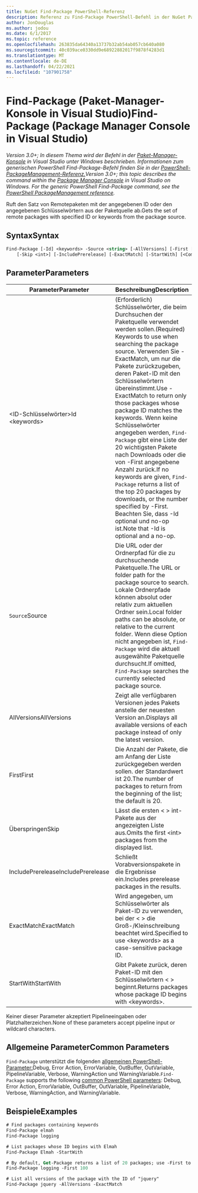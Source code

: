 ```yaml
---
title: NuGet Find-Package PowerShell-Referenz
description: Referenz zu Find-Package PowerShell-Befehl in der NuGet Paket-Manager Console in Visual Studio.
author: JonDouglas
ms.author: jodou
ms.date: 6/1/2017
ms.topic: reference
ms.openlocfilehash: 263835da64340a13737b32ab54ab057cb640a080
ms.sourcegitcommit: 40c039ace0330dd9e68922882017f9878f4283d1
ms.translationtype: MT
ms.contentlocale: de-DE
ms.lasthandoff: 04/22/2021
ms.locfileid: "107901758"
---
```

# <a name="find-package-package-manager-console-in-visual-studio"></a><span data-ttu-id="70fc9-103">Find-Package (Paket-Manager-Konsole in Visual Studio)</span><span class="sxs-lookup"><span data-stu-id="70fc9-103">Find-Package (Package Manager Console in Visual Studio)</span></span>

<span data-ttu-id="70fc9-104">*Version 3.0+; In diesem Thema wird der Befehl in der [Paket-Manager-Konsole](../../consume-packages/install-use-packages-powershell.md) in Visual Studio unter Windows beschrieben. Informationen zum generischen PowerShell Find-Package-Befehl finden Sie in der [PowerShell-PackageManagement-Referenz.](/powershell/module/packagemanagement)*</span><span class="sxs-lookup"><span data-stu-id="70fc9-104">*Version 3.0+; this topic describes the command within the [Package Manager Console](../../consume-packages/install-use-packages-powershell.md) in Visual Studio on Windows. For the generic PowerShell Find-Package command, see the [PowerShell PackageManagement reference](/powershell/module/packagemanagement).*</span></span>

<span data-ttu-id="70fc9-105">Ruft den Satz von Remotepaketen mit der angegebenen ID oder den angegebenen Schlüsselwörtern aus der Paketquelle ab.</span><span class="sxs-lookup"><span data-stu-id="70fc9-105">Gets the set of remote packages with specified ID or keywords from the package source.</span></span>

## <a name="syntax"></a><span data-ttu-id="70fc9-106">Syntax</span><span class="sxs-lookup"><span data-stu-id="70fc9-106">Syntax</span></span>

```ps
Find-Package [-Id] <keywords> -Source <string> [-AllVersions] [-First [<int>]]
    [-Skip <int>] [-IncludePrerelease] [-ExactMatch] [-StartWith] [<CommonParameters>]
```

## <a name="parameters"></a><span data-ttu-id="70fc9-107">Parameter</span><span class="sxs-lookup"><span data-stu-id="70fc9-107">Parameters</span></span>

| <span data-ttu-id="70fc9-108">Parameter</span><span class="sxs-lookup"><span data-stu-id="70fc9-108">Parameter</span></span> | <span data-ttu-id="70fc9-109">Beschreibung</span><span class="sxs-lookup"><span data-stu-id="70fc9-109">Description</span></span> |
| --- | --- |
| <span data-ttu-id="70fc9-110">&lt;ID-Schlüsselwörter&gt;</span><span class="sxs-lookup"><span data-stu-id="70fc9-110">Id &lt;keywords&gt;</span></span> | <span data-ttu-id="70fc9-111">(Erforderlich) Schlüsselwörter, die beim Durchsuchen der Paketquelle verwendet werden sollen.</span><span class="sxs-lookup"><span data-stu-id="70fc9-111">(Required) Keywords to use when searching the package source.</span></span> <span data-ttu-id="70fc9-112">Verwenden Sie -ExactMatch, um nur die Pakete zurückzugeben, deren Paket-ID mit den Schlüsselwörtern übereinstimmt.</span><span class="sxs-lookup"><span data-stu-id="70fc9-112">Use -ExactMatch to return only those packages whose package ID matches the keywords.</span></span> <span data-ttu-id="70fc9-113">Wenn keine Schlüsselwörter angegeben werden, `Find-Package` gibt eine Liste der 20 wichtigsten Pakete nach Downloads oder die von -First angegebene Anzahl zurück.</span><span class="sxs-lookup"><span data-stu-id="70fc9-113">If no keywords are given, `Find-Package` returns a list of the top 20 packages by downloads, or the number specified by -First.</span></span> <span data-ttu-id="70fc9-114">Beachten Sie, dass -Id optional und no-op ist.</span><span class="sxs-lookup"><span data-stu-id="70fc9-114">Note that -Id is optional and a no-op.</span></span> |
| <span data-ttu-id="70fc9-115">`Source`</span><span class="sxs-lookup"><span data-stu-id="70fc9-115">Source</span></span> | <span data-ttu-id="70fc9-116">Die URL oder der Ordnerpfad für die zu durchsuchende Paketquelle.</span><span class="sxs-lookup"><span data-stu-id="70fc9-116">The URL or folder path for the package source to search.</span></span> <span data-ttu-id="70fc9-117">Lokale Ordnerpfade können absolut oder relativ zum aktuellen Ordner sein.</span><span class="sxs-lookup"><span data-stu-id="70fc9-117">Local folder paths can be absolute, or relative to the current folder.</span></span> <span data-ttu-id="70fc9-118">Wenn diese Option nicht angegeben ist, `Find-Package` wird die aktuell ausgewählte Paketquelle durchsucht.</span><span class="sxs-lookup"><span data-stu-id="70fc9-118">If omitted, `Find-Package` searches the currently selected package source.</span></span> |
| <span data-ttu-id="70fc9-119">AllVersions</span><span class="sxs-lookup"><span data-stu-id="70fc9-119">AllVersions</span></span> | <span data-ttu-id="70fc9-120">Zeigt alle verfügbaren Versionen jedes Pakets anstelle der neuesten Version an.</span><span class="sxs-lookup"><span data-stu-id="70fc9-120">Displays all available versions of each package instead of only the latest version.</span></span> |
| <span data-ttu-id="70fc9-121">First</span><span class="sxs-lookup"><span data-stu-id="70fc9-121">First</span></span> | <span data-ttu-id="70fc9-122">Die Anzahl der Pakete, die am Anfang der Liste zurückgegeben werden sollen. der Standardwert ist 20.</span><span class="sxs-lookup"><span data-stu-id="70fc9-122">The number of packages to return from the beginning of the list; the default is 20.</span></span> |
| <span data-ttu-id="70fc9-123">Überspringen</span><span class="sxs-lookup"><span data-stu-id="70fc9-123">Skip</span></span> | <span data-ttu-id="70fc9-124">Lässt die ersten &lt; &gt; int-Pakete aus der angezeigten Liste aus.</span><span class="sxs-lookup"><span data-stu-id="70fc9-124">Omits the first &lt;int&gt; packages from the displayed list.</span></span>  |
| <span data-ttu-id="70fc9-125">IncludePrerelease</span><span class="sxs-lookup"><span data-stu-id="70fc9-125">IncludePrerelease</span></span> | <span data-ttu-id="70fc9-126">Schließt Vorabversionspakete in die Ergebnisse ein.</span><span class="sxs-lookup"><span data-stu-id="70fc9-126">Includes prerelease packages in the results.</span></span> |
| <span data-ttu-id="70fc9-127">ExactMatch</span><span class="sxs-lookup"><span data-stu-id="70fc9-127">ExactMatch</span></span> | <span data-ttu-id="70fc9-128">Wird angegeben, um Schlüsselwörter als Paket-ID zu verwenden, bei der &lt; &gt; die Groß-/Kleinschreibung beachtet wird.</span><span class="sxs-lookup"><span data-stu-id="70fc9-128">Specified to use &lt;keywords&gt; as a case-sensitive package ID.</span></span> |
| <span data-ttu-id="70fc9-129">StartWith</span><span class="sxs-lookup"><span data-stu-id="70fc9-129">StartWith</span></span> | <span data-ttu-id="70fc9-130">Gibt Pakete zurück, deren Paket-ID mit den Schlüsselwörtern &lt; &gt; beginnt.</span><span class="sxs-lookup"><span data-stu-id="70fc9-130">Returns packages whose package ID begins with &lt;keywords&gt;.</span></span> |

<span data-ttu-id="70fc9-131">Keiner dieser Parameter akzeptiert Pipelineeingaben oder Platzhalterzeichen.</span><span class="sxs-lookup"><span data-stu-id="70fc9-131">None of these parameters accept pipeline input or wildcard characters.</span></span>

## <a name="common-parameters"></a><span data-ttu-id="70fc9-132">Allgemeine Parameter</span><span class="sxs-lookup"><span data-stu-id="70fc9-132">Common Parameters</span></span>

<span data-ttu-id="70fc9-133">`Find-Package` unterstützt die folgenden [allgemeinen PowerShell-Parameter:](/powershell/module/microsoft.powershell.core/about/about_commonparameters)Debug, Error Action, ErrorVariable, OutBuffer, OutVariable, PipelineVariable, Verbose, WarningAction und WarningVariable.</span><span class="sxs-lookup"><span data-stu-id="70fc9-133">`Find-Package` supports the following [common PowerShell parameters](/powershell/module/microsoft.powershell.core/about/about_commonparameters): Debug, Error Action, ErrorVariable, OutBuffer, OutVariable, PipelineVariable, Verbose, WarningAction, and WarningVariable.</span></span>

## <a name="examples"></a><span data-ttu-id="70fc9-134">Beispiele</span><span class="sxs-lookup"><span data-stu-id="70fc9-134">Examples</span></span>

```ps
# Find packages containing keywords
Find-Package elmah
Find-Package logging

# List packages whose ID begins with Elmah
Find-Package Elmah -StartWith

# By default, Get-Package returns a list of 20 packages; use -First to show more
Find-Package logging -First 100

# List all versions of the package with the ID of "jquery"
Find-Package jquery -AllVersions -ExactMatch
```